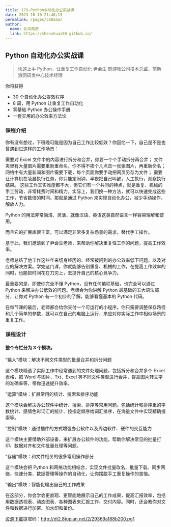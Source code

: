```yaml
---
title: 179-Python自动化办公实战课
date: 2023-10-10 21:48:13
permalink: /pages/3a0aaa/
author: 
  name: 北鸟南游
  link: https://shenshuai89.github.io/
---
```

## Python 自动化办公实战课

> 快速上手 Python，让重复工作自动化
> 尹会生  前游戏公司技术总监，前新浪网研发中心技术经理

你将获得

- 30 个自动化办公提效程序
- 8 周，用 Python 让重复工作自动化
- 零基础 Python 办公操作手册
- 一套实用的办公效率方法论

### 课程介绍

你有没有想过，下班晚可能是因为自己工作比较低效？你回忆一下，自己是不是也曾遇到过这样的工作场景：

需要对 Excel 文件中的内容进行拆分和合并，你要一个个手动拆分再合并；
文件夹里有大量图片需要重新重命名，你不得不挨个儿点击一张张图片，再重新命名；
网络中有大量新闻和图片需要下载，每个页面你要手动把网页另存为文件；
需要让计算机在凌晨执行任务，你只能定闹钟，半夜把自己叫醒，人工执行，观察执行结果。
这些工作其实难度都不大，但它们有一个共同的特点，就是重复、机械的手工劳动，非常耗费时间和精力。实际上，我们换一种方法，就可以快速完成这些工作，节省数倍的时间。那就是通过 Python 来实现自动化办公，减少手动操作，解放人力。

Python 的用法非常简洁、灵活，就像汉语、英语这类自然语言一样容易理解和使用。

而且它的扩展库很丰富，可以满足非常多复杂场景的需求，替代手工操作。

基于此，我们邀请到了尹会生老师，来帮助你解决重复性工作的问题，提高工作效率。

老师总结了他工作这些年来切身经历的、经常被问到的办公效率低下问题，以及对应的解决方案。学完这门课，你就能够告别重复、机械的工作，在提高工作效率的同时，也能把时间花在刀刃上，去提升自己的核心竞争力。

最重要的是，即使你完全不懂 Python，没有任何编程基础，也完全可以通过 Python 来解决办公低效的问题。老师会为你讲解 Python 最基础的五大语法部分，让你对 Python 有一个初步的了解，能够看懂基本的 Python 代码。

在每节课的最后，老师都会给你交付一个可运行的小程序。你只需要调整保存路径和几个简单的参数，就可以在自己的电脑上运行，来应对你实际工作中相似场景的重复工作。

### 课程设计

#### 整个专栏分为 3 个模块。

“输入”模块：解决不同文件类型的批量合并和拆分问题

这个模块精选了实际工作中经常遇到的文件处理问题，包括拆分和合并多个 Excel 表格，把 Word 与图片、Txt、Excel 等不同文件类型进行合并，提高图片转文字的准确率等，带你迅速提升效率。

“运算”模块：扩展常用的统计、搜索和排序功能

这个模块会解决办公软件中统计、搜索、排序等常用问题。包括统计和排序重的字数统计、感情色彩词汇的统计、按指定顺序给词汇排序，在海量文件中实现精确搜索等。

“控制”模块：通过插件的方式增强办公软件以及周边软件、硬件的交互能力

这个模块主要借助外部设备，来扩展办公软件的功能，帮助你解决常见的批量打印、数据对齐和文件批量处理等问题。

“存储”模块：和文件相关的很多常用操作部分

这个模块会把 Python 和网络功能相结合，实现文件批量改名、批量下载、同步网络、快速分类、数据管理等操作的自动化，让你摆脱手工重复操作的苦恼。

“输出”模块：智能化输出自己的工作成果

在这部分，你会学会更直观、更智能地展示自己的工作成果，提高汇报效率，包括用数据透视表、动态图表、各种图表来汇报工作、交付内容。同时，还会教你对文件和数据进行加密、加水印和备份。

[资源下载](https://pan.baidu.com/s/1gzc_nEkwiyluqoOeU9JAhw)提取码：http://dt2.8tupian.net/2/29369a188b200.pg1	
